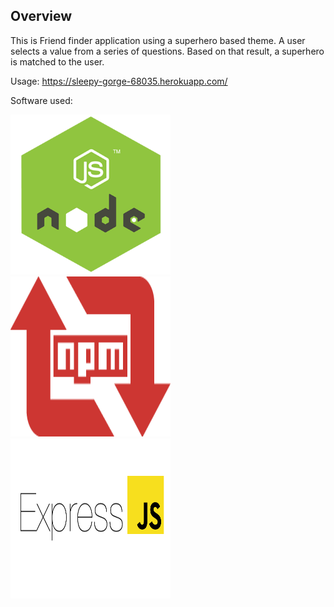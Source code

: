 <h2>Overview</h2>

This is Friend finder application using a superhero based theme. A user selects a value from a series of questions. Based on that result, a superhero is matched to the user. 

Usage: https://sleepy-gorge-68035.herokuapp.com/


Software used: 

<img src="/nodejs_logo.png" width="256" height="256" title="NodeJS"><img src="/npm-logo.png" width="256" height="256" title="Node Package Manager"><img src="/express.png" width="256" height="256" title="Express">




